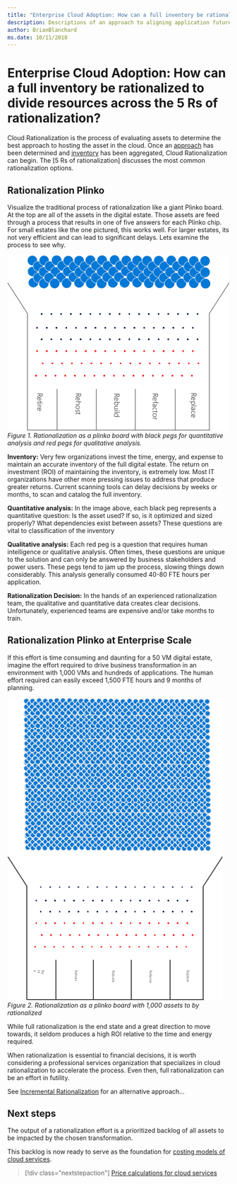 ```yaml
---
title: "Enterprise Cloud Adoption: How can a full inventory be rationalized to divide resources across the 5 Rs of rationalization?"
description: Descriptions of an approach to aligning application future state
author: BrianBlanchard
ms.date: 10/11/2018
---
```


# Enterprise Cloud Adoption: How can a full inventory be rationalized to divide resources across the 5 Rs of rationalization?

Cloud Rationalization is the process of evaluating assets to determine the best approach to hosting the asset in the cloud.
Once an [approach](approach.md) has been determined and [inventory](inventory.md) has been aggregated, Cloud Rationalization can begin. The [5 Rs of rationalization] discusses the most common rationalization options.

## Rationalization Plinko

Visualize the traditional process of rationalization like a giant Plinko board. At the top are all of the assets in the digital estate. Those assets are feed through a process that results in one of five answers for each Plinko chip. For small estates like the one pictured, this works well. For larger estates, its not very efficient and can lead to significant delays. Lets examine the process to see why.

![Rationalization as a plinko board with black pegs for quantitative analysis and red pegs for qualitative analysis](../_images/rationalization-plinko.png)
*Figure 1. Rationalization as a plinko board with black pegs for quantitative analysis and red pegs for qualitative analysis.*

**Inventory:** Very few organizations invest the time, energy, and expense to maintain an accurate inventory of the full digital estate. The return on investment (ROI) of maintaining the inventory, is extremely low. Most IT organizations have other more pressing issues to address that produce greater returns. Current scanning tools can delay decisions by weeks or months, to scan and catalog the full inventory.

**Quantitative analysis:** In the image above, each black peg represents a quantitative question: Is the asset used? If so, is it optimized and sized properly? What dependencies exist between assets? These questions are vital to classification of the inventory

**Qualitative analysis:** Each red peg is a question that requires human intelligence or qualitative analysis. Often times, these questions are unique to the solution and can only be answered by business stakeholders and power users. These pegs tend to jam up the process, slowing things down considerably. This analysis generally consumed 40-80 FTE hours per application.

**Rationalization Decision:** In the hands of an experienced rationalization team, the qualitative and quantitative data creates clear decisions. Unfortunately, experienced teams are expensive and/or take months to train.

## Rationalization Plinko at Enterprise Scale

If this effort is time consuming and daunting for a 50 VM digital estate, imagine the effort required to drive business transformation in an environment with 1,000 VMs and hundreds of applications. The human effort required can easily exceed 1,500 FTE hours and 9 months of planning.

![Rationalization as a plinko board with 1,000 assets to by rationalized](../_images/rationalization-plinko-enterprise.png)
*Figure 2. Rationalization as a plinko board with 1,000 assets to by rationalized*

While full rationalization is the end state and a great direction to move towards, it seldom produces a high ROI relative to the time and energy required.

When rationalization is essential to financial decisions, it is worth considering a professional services organization that specializes in cloud rationalization to accelerate the process. Even then, full rationalization can be an effort in futility.

See [Incremental Rationalization](rationalize-incremental.md) for an alternative approach…

## Next steps

The output of a rationalization effort is a prioritized backlog of all assets to be impacted by the chosen transformation.

This backlog is now ready to serve as the foundation for [costing models of cloud services](calculate.md).

> [!div class="nextstepaction"]
> [Price calculations for cloud services](calculate.md)